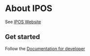 # About IPOS

See [IPOS Website](https://ipos-web.storeros.com/#/)

## Get started

Follow the [Documentation for developer](https://ipos-web.storeros.com/#/doc)

